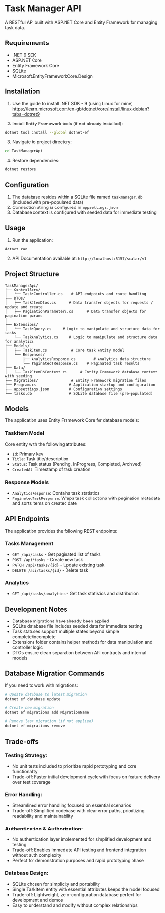





# Task Manager API

A RESTful API built with ASP.NET Core and Entity Framework for managing task data.

## Requirements

- .NET 9 SDK
- ASP.NET Core
- Entity Framework Core
- SQLite
- Microsoft.EntityFrameworkCore.Design

## Installation


1. Use the guide to install .NET SDK - 9 (using Linux for mine)
    https://learn.microsoft.com/en-gb/dotnet/core/install/linux-debian?tabs=dotnet9

2. Install Entity Framework tools (if not already installed):

```bash
dotnet tool install --global dotnet-ef
```

3. Navigate to project directory:

```bash
cd TaskManagerApi
```

4. Restore dependencies:

```bash
dotnet restore
```



## Configuration

1. The database resides within a SQLite file named `taskmanager.db` (included with pre-populated data)
2. Connection string is configured in `appsettings.json`
3. Database context is configured with seeded data for immediate testing

## Usage

1. Run the application:

```bash
dotnet run
```


2. API Documentation available at: `http://localhost:5157/scalar/v1`

## Project Structure

```
TaskManagerApi/
├── Controllers/
│   └── TasksController.cs    # API endpoints and route handling
├── DTOs/
│   ├── TaskItemDtos.cs      # Data transfer objects for requests / update and create
│   ├── PaginationParameters.cs      # Data transfer objects for pagination params
│
├── Extensions/
│   └── TasksQuery.cs     # Logic to manipulate and structure data for tasks
    └── TaskAnalytics.cs     # Logic to manipulate and structure data for analytics
├── Models/
│   ├── TaskItem.cs           # Core task entity model
│   └── Responses/
│       ├── AnalyticsResponse.cs        # Analytics data structure
│       └── PaginatedTResponse.cs    # Paginated task results
├── Data/
│   └── TaskItemDbContext.cs      # Entity Framework database context with seeding
├── Migrations/               # Entity Framework migration files
├── Program.cs               # Application startup and configuration
├── appsettings.json         # Configuration settings
└── tasks.db                 # SQLite database file (pre-populated)
```

## Models

The application uses Entity Framework Core for database models:

### TaskItem Model

Core entity with the following attributes:

- `Id`: Primary key
- `Title`: Task title/description
- `Status`: Task status (Pending, InProgress, Completed, Archived)
- `CreatedAt`: Timestamp of task creation

### Response Models

- `AnalyticsResponse`: Contains task statistics 
- `PaginatedTaskResponse`: Wraps task collections with pagination metadata and sorts items on created date

## API Endpoints

The application provides the following REST endpoints:

### Tasks Management

- `GET /api/tasks` - Get paginated list of tasks
- `POST /api/tasks` - Create new task
- `PATCH /api/tasks/{id}` - Update existing task
- `DELETE /api/tasks/{id}` - Delete task

### Analytics

- `GET /api/tasks/analytics` - Get task statistics and distribution


## Development Notes

- Database migrations have already been applied
- SQLite database file includes seeded data for immediate testing
- Task statuses support multiple states beyond simple complete/incomplete
- Extensions folder contains helper methods for data manipulation and controller logic
- DTOs ensure clean separation between API contracts and internal models

## Database Migration Commands

If you need to work with migrations:

```bash
# Update database to latest migration
dotnet ef database update

# Create new migration
dotnet ef migrations add MigrationName

# Remove last migration (if not applied)
dotnet ef migrations remove
```

## Trade-offs

### Testing Strategy:

- No unit tests included to prioritize rapid prototyping and core functionality
- Trade-off: Faster initial development cycle with focus on feature delivery over test coverage

### Error Handling:

- Streamlined error handling focused on essential scenarios
- Trade-off: Simplified codebase with clear error paths, prioritizing readability and maintainability

### Authentication & Authorization:

- No authentication layer implemented for simplified development and testing
- Trade-off: Enables immediate API testing and frontend integration without auth complexity
- Perfect for demonstration purposes and rapid prototyping phase

### Database Design:

- SQLite chosen for simplicity and portability
- Single TaskItem entity with essential attributes keeps the model focused
- Trade-off: Lightweight, zero-configuration database perfect for development and demos
- Easy to understand and modify without complex relationships
